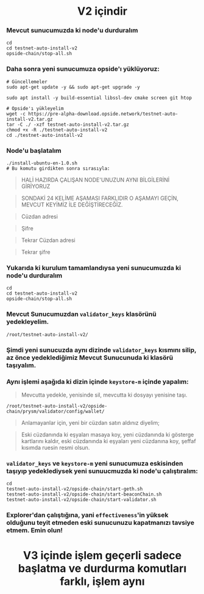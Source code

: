 <h1 align="center"> V2 içindir </h1>

### Mevcut sunucumuzda ki node'u durduralım
```console
cd
cd testnet-auto-install-v2
opside-chain/stop-all.sh
```

### Daha sonra yeni sunucumuza opside'ı yüklüyoruz:
```console
# Güncellemeler
sudo apt-get update -y && sudo apt-get upgrade -y

sudo apt install -y build-essential libssl-dev cmake screen git htop

# Opside'ı yükleyelim
wget -c https://pre-alpha-download.opside.network/testnet-auto-install-v2.tar.gz 
tar -C ./ -xzf testnet-auto-install-v2.tar.gz
chmod +x -R ./testnet-auto-install-v2
cd ./testnet-auto-install-v2
```

### Node'u başlatalım

```console
./install-ubuntu-en-1.0.sh
# Bu komutu girdikten sonra sırasıyla:
```

> HALİ HAZIRDA ÇALIŞAN NODE'UNUZUN AYNI BİLGİLERİNİ GİRİYORUZ

> SONDAKİ 24 KELİME AŞAMASI FARKLIDIR O AŞAMAYI GEÇİN, MEVCUT KEYİMİZ İLE DEĞİŞTİRECEĞİZ.

> Cüzdan adresi

> Şifre

> Tekrar Cüzdan adresi

> Tekrar şifre

### Yukarıda ki kurulum tamamlandıysa yeni sunucumuzda ki node'u durduralım

```console
cd
cd testnet-auto-install-v2
opside-chain/stop-all.sh
```


### Mevcut Sunucumuzdan `validator_keys` klasörünü yedekleyelim.

```console
/root/testnet-auto-install-v2/
```

### Şimdi yeni sunucuzda aynı dizinde `validator_keys` kısmını silip, az önce yedeklediğimiz Mevcut Sunucunuda ki klasörü taşıyalım.

### Aynı işlemi aşağıda ki dizin içinde `keystore-m` içinde yapalım:

> Mevcutta yedekle, yenisinde sil, mevcutta ki dosyayı yenisine taşı.

```console
/root/testnet-auto-install-v2/opside-chain/prysm/validator/config/wallet/
```

> Anlamayanlar için, yeni bir cüzdan satın aldınız diyelim;

> Eski cüzdanında ki eşyaları masaya koy, yeni cüzdanında ki gösterge kartlarını kaldır, eski cüzdanında ki eşyaları yeni cüzdanına koy, şeffaf kısımda ruesin resmi olsun.

### `validator_keys` ve `keystore-m` yeni sunucumuza eskisinden taşıyıp yedeklediysek yeni sunuucmuzda ki node'u çalıştıralım:

```console
cd
testnet-auto-install-v2/opside-chain/start-geth.sh
testnet-auto-install-v2/opside-chain/start-beaconChain.sh
testnet-auto-install-v2/opside-chain/start-validator.sh
```

### Explorer'dan çalıştığına, yani `effectiveness`'in yüksek olduğunu teyit etmeden eski sunucunuzu kapatmanızı tavsiye etmem. Emin olun!

<h1 align="center"> V3 içinde işlem geçerli sadece başlatma ve durdurma komutları farklı, işlem aynı </h1>
